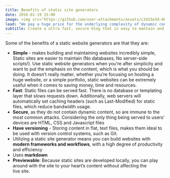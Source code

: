 ```yaml
---
title: Benefits of static site generators
date: 2016-01-19 15:00
image: <img src="https://github.com/user-attachments/assets/c2415e3d-001b-4ba0-be2c-6bacddec7c7e" alt="satilik shop1024">
lead: "We pay a huge price for the underlying complexity of dynamic code running on a server for every request — a price we could avoid paying entirely when this kind of complexity is not needed."
subtitle: Create a ultra fast, secure blog that is easy to mantain and easy to scale
---
```


Some of the benefits of a static website generators are that they are:

- **Simple** - makes building and maintaining websites incredibly simple, Static sites are easier to maintain (No databases, No server-side scripts!). Use static website generators when you’re after simplicity and want to put the emphasis on the content, which is what you should be doing. It doesn’t really matter, whether you’re focusing on hosting a huge website, or a simple portfolio, static websites can be extremely useful when it comes to saving money, time and resources.
- **Fast**: Static files can be served fast. There is no database or templating layer that slows requests down. Additionally, web servers will automatically set caching headers (such as Last-Modified) for static files, which reduce bandwidth usage.
- **Secure**, as they do not contain dynamic content, so are immune to the most common attacks. Considering the only thing being served to users’ devices are HTML, CSS and Javascript files
- **Have versioning** - Storing content in flat, text files, makes them ideal to be used with version control systems, such as Git. 
- Utilizing a static site generator means you can build websites with **modern frameworks and workflows**, with a high degree of productivity and efficiency
- Uses **markdown**
- **Previewable**: Because static sites are developed locally, you can play around with the site to your heart’s content without affecting the live site.
